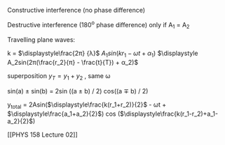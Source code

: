 Constructive interference (no phase difference)

Destructive interference (180<sup>o</sup> phase difference)
	only if A<sub>1</sub> = A<sub>2</sub>

Travelling plane waves:

k = $\displaystyle\frac{2π} {λ}$
$\displaystyle A_1 sin(kr_1 - ωt + α_1)$
$\displaystyle A_2sin(2π(\frac{r_2}{π} - \frac{t}{T}) + α_2)$

superposition $\displaystyle y_T = y_1 + y_2$ , same ω

sin(a) ± sin(b) = 2sin ((a ± b) / 2) cos((a ∓ b) / 2)

y<sub>total</sub> = 2Asin($\displaystyle\frac{k(r_1+r_2)}{2}$ - ωt + $\displaystyle\frac{a_1+a_2}{2}$) cos ($\displaystyle\frac{k(r_1-r_2)+a_1-a_2}{2}$)

[[PHYS 158 Lecture 02]]